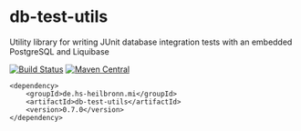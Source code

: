 # db-test-utils
Utility library for writing JUnit database integration tests with an embedded PostgreSQL and Liquibase

[![Build Status](https://travis-ci.org/hhund/db-test-utils.svg?branch=master)](https://travis-ci.org/hhund/db-test-utils)
[![Maven Central](https://maven-badges.herokuapp.com/maven-central/de.hs-heilbronn.mi/db-test-utils/badge.svg)](https://maven-badges.herokuapp.com/maven-central/de.hs-heilbronn.mi/db-test-utils)

```
<dependency>
    <groupId>de.hs-heilbronn.mi</groupId>
    <artifactId>db-test-utils</artifactId>
    <version>0.7.0</version>
</dependency>
```
